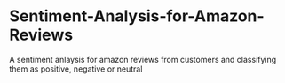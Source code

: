 # Sentiment-Analysis-for-Amazon-Reviews
A sentiment anlaysis for amazon reviews from customers and classifying them as positive, negative or neutral
